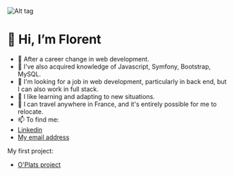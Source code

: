 ![Alt tag](https://github.com/LamacheFlorent/LamacheFlorent/assets/127777988/b2cc6e1d-2013-4dec-9593-908a6b4e0a22)

# 👋 Hi, I’m Florent

- 💪 After a career change in web development. 
- 🌱 I've also acquired knowledge of Javascript, Symfony, Bootstrap, MySQL.
- 💞️ I'm looking for a job in web development, particularly in back end, but I can also work in full stack. 
- 🚀 I like learning and adapting to new situations.
- 🚗 I can travel anywhere in France, and it's entirely possible for me to relocate.
- 📫 To find me:  
- [Linkedin](https://www.linkedin.com/in/florentlamache/)
- [My email address](florentlamache@gmail.com)


My first project:
- [O'Plats project]([//url-video](https://www.youtube.com/watch?v=4sV_fYssa-E)https://www.youtube.com/watch?v=4sV_fYssa-E)
